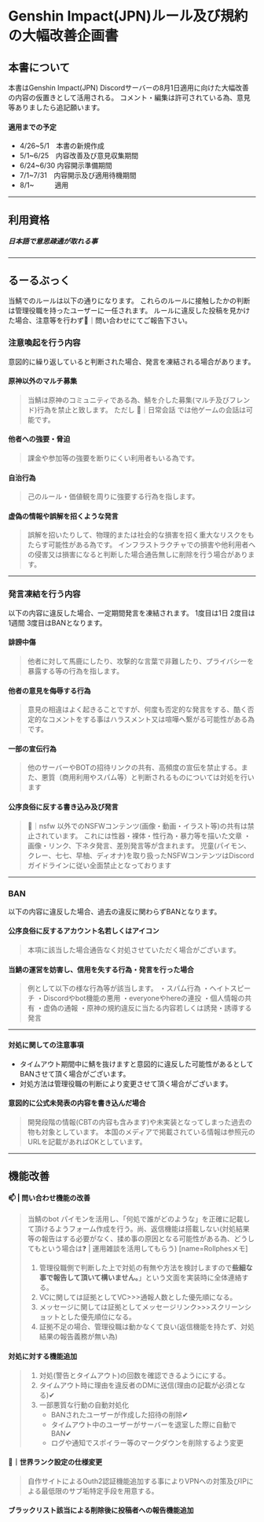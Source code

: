# Genshin Impact(JPN)ルール及び規約の大幅改善企画書
## 本書について
本書はGenshin Impact(JPN) Discordサーバーの8月1日適用に向けた大幅改善の内容の仮置きとして活用される。
コメント・編集は許可されている為、意見等ありましたら追記願います。

#### 適用までの予定
- 4/26~5/1　本書の新規作成
- 5/1~6/25　内容改善及び意見収集期間
- 6/24~6/30 内容開示準備期間
- 7/1~7/31　内容開示及び適用待機期間
- 8/1~　　　適用

---
## 利用資格
##### 日本語で意思疎通が取れる事
---

## るーるぶっく
当鯖でのルールは以下の通りになります。
これらのルールに接触したかの判断は管理役職を持ったユーザーに一任されます。
ルールに違反した投稿を見かけた場合、注意等を行わず📮｜問い合わせにてご報告下さい。 
### 注意喚起を行う内容
意図的に繰り返していると判断された場合、発言を凍結される場合があります。

#### 原神以外のマルチ募集
> 当鯖は原神のコミュニティである為、鯖を介した募集(マルチ及びフレンド)行為を禁止と致します。
ただし  💭｜日常会話  では他ゲームの会話は可能です。

#### 他者への強要・脅迫
> 課金や参加等の強要を断りにくい利用者もいる為です。
#### 自治行為
> 己のルール・価値観を周りに強要する行為を指します。
#### 虚偽の情報や誤解を招くような発言
> 誤解を招いたりして、物理的または社会的な損害を招く重大なリスクをもたらす可能性がある為です。
> インフラストラクチャでの損害や他利用者への侵害又は損害になると判断した場合通告無しに削除を行う場合があります。

---
### 発言凍結を行う内容
以下の内容に違反した場合、一定期間発言を凍結されます。
1度目は1日 2度目は1週間 3度目はBANとなります。

#### 誹謗中傷
> 他者に対して馬鹿にしたり、攻撃的な言葉で非難したり、プライバシーを暴露する等の行為を指します。

#### 他者の意見を侮辱する行為
> 意見の相違はよく起きることですが、何度も否定的な発言をする、酷く否定的なコメントをする事はハラスメント又は喧嘩へ繋がる可能性がある為です。

#### 一部の宣伝行為
> 他のサーバーやBOTの招待リンクの共有、高頻度の宣伝を禁止する。また、悪質（商用利用やスパム等）と判断されるものについては対処を行います

#### 公序良俗に反する書き込み及び発言
> 🔞｜nsfw   以外でのNSFWコンテンツ(画像・動画・イラスト等)の共有は禁止されています。
これには性器・裸体・性行為・暴力等を描いた文章 ・画像・リンク、下ネタ発言、差別発言等が含まれます。
> 児童(パイモン、クレー、七七、早柚、ディオナ)を取り扱ったNSFWコンテンツはDiscordガイドラインに従い全面禁止となっております

---
### BAN
以下の内容に違反した場合、過去の違反に関わらずBANとなります。

#### 公序良俗に反するアカウント名若しくはアイコン
> 本項に該当した場合通告なく対処させていただく場合がございます。

#### 当鯖の運営を妨害し、信用を失する行為・発言を行った場合
> 例として以下の様な行為等が該当します。
・スパム行為
・ヘイトスピーチ
・Discordやbot機能の悪用
・everyoneやhereの連投
・個人情報の共有
・虚偽の通報
・原神の規約違反に当たる内容若しくは誘発・誘導する発言
---
#### 対処に関しての注意事項
- タイムアウト期間中に鯖を抜けますと意図的に違反した可能性があるとしてBANさせて頂く場合がございます。
- 対処方法は管理役職の判断により変更させて頂く場合がございます。

#### 意図的に公式未発表の内容を書き込んだ場合
> 開発段階の情報(CBTの内容も含みます)や未実装となってしまった過去の物も対象としています。
本国のメディアで掲載されている情報は参照元のURLを記載があればOKとしています。

---
## 機能改善
#### 📫 | 問い合わせ機能の改善
> 当鯖のbot パイモンを活用し、「何処で誰がどのような」を正確に記載して頂けるようフォーム作成を行う。尚、返信機能は搭載しない(対処結果等の報告はする必要がなく、揉め事の原因となる可能性がある為、どうしてもという場合は❓ | 運用雑談を活用してもらう)
> [name=Rollphesメモ]
> 1. 管理役職側で判断した上で対処の有無や方法を検討しますので**些細な事で報告して頂いて構いません。**」という文面を実装時に全体連絡する。
> 2. VCに関しては証拠としてVC>>>通報人数とした優先順になる。
> 3. メッセージに関しては証拠としてメッセージリンク>>>スクリーンショットとした優先順位になる。
> 4. 証拠不足の場合、管理役職は動かなくて良い(返信機能を持たず、対処結果の報告義務が無い為)

#### 対処に対する機能追加
> 1. 対処(警告とタイムアウト)の回数を確認できるようににする。
> 2. タイムアウト時に理由を違反者のDMに送信(理由の記載が必須となる)✔
> 3. 一部悪質な行動の自動対処化
>     - BANされたユーザーが作成した招待の削除✔
>     - タイムアウト中のユーザーがサーバーを退室した際に自動でBAN✔
>     - ログや通知でスポイラー等のマークダウンを削除するよう変更

#### 🔧｜世界ランク設定の仕様変更
> 自作サイトによるOuth2認証機能追加する事によりVPNへの対策及びIPによる最低限のサブ垢特定手段を用意する。

#### ブラックリスト該当による削除後に投稿者への報告機能追加